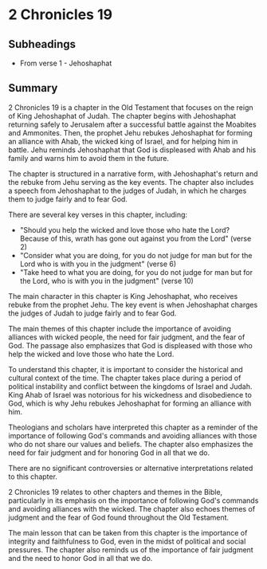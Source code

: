 # 2 Chronicles 19

## Subheadings

* From verse 1 - Jehoshaphat

## Summary

2 Chronicles 19 is a chapter in the Old Testament that focuses on the reign of King Jehoshaphat of Judah. The chapter begins with Jehoshaphat returning safely to Jerusalem after a successful battle against the Moabites and Ammonites. Then, the prophet Jehu rebukes Jehoshaphat for forming an alliance with Ahab, the wicked king of Israel, and for helping him in battle. Jehu reminds Jehoshaphat that God is displeased with Ahab and his family and warns him to avoid them in the future.

The chapter is structured in a narrative form, with Jehoshaphat's return and the rebuke from Jehu serving as the key events. The chapter also includes a speech from Jehoshaphat to the judges of Judah, in which he charges them to judge fairly and to fear God. 

There are several key verses in this chapter, including:

- "Should you help the wicked and love those who hate the Lord? Because of this, wrath has gone out against you from the Lord" (verse 2)
- "Consider what you are doing, for you do not judge for man but for the Lord who is with you in the judgment" (verse 6)
- "Take heed to what you are doing, for you do not judge for man but for the Lord, who is with you in the judgment" (verse 10)

The main character in this chapter is King Jehoshaphat, who receives rebuke from the prophet Jehu. The key event is when Jehoshaphat charges the judges of Judah to judge fairly and to fear God. 

The main themes of this chapter include the importance of avoiding alliances with wicked people, the need for fair judgment, and the fear of God. The passage also emphasizes that God is displeased with those who help the wicked and love those who hate the Lord. 

To understand this chapter, it is important to consider the historical and cultural context of the time. The chapter takes place during a period of political instability and conflict between the kingdoms of Israel and Judah. King Ahab of Israel was notorious for his wickedness and disobedience to God, which is why Jehu rebukes Jehoshaphat for forming an alliance with him. 

Theologians and scholars have interpreted this chapter as a reminder of the importance of following God's commands and avoiding alliances with those who do not share our values and beliefs. The chapter also emphasizes the need for fair judgment and for honoring God in all that we do. 

There are no significant controversies or alternative interpretations related to this chapter. 

2 Chronicles 19 relates to other chapters and themes in the Bible, particularly in its emphasis on the importance of following God's commands and avoiding alliances with the wicked. The chapter also echoes themes of judgment and the fear of God found throughout the Old Testament. 

The main lesson that can be taken from this chapter is the importance of integrity and faithfulness to God, even in the midst of political and social pressures. The chapter also reminds us of the importance of fair judgment and the need to honor God in all that we do.